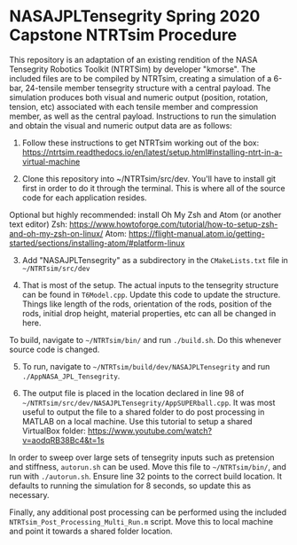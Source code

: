 # NASAJPLTensegrity Spring 2020 Capstone NTRTsim Procedure

This repository is an adaptation of an existing rendition of the NASA Tensegrity Robotics Toolkit (NTRTSim) by developer "kmorse". The included files are to be compiled by NTRTsim, creating a simulation of a 6-bar, 24-tensile member tensegrity structure with a central payload. The simulation produces both visual and numeric output (position, rotation, tension, etc) associated with each tensile member and compression member, as well as the central payload. Instructions to run the simulation and obtain the visual and numeric output data are as follows:

1. Follow these instructions to get NTRTsim working out of the box: https://ntrtsim.readthedocs.io/en/latest/setup.html#installing-ntrt-in-a-virtual-machine

2. Clone this repository into ~/NTRTsim/src/dev. You'll have to install git first in order to do it through the terminal. This is where all of the source code for each application resides.

Optional but highly recommended: install Oh My Zsh and Atom (or another text editor)
  Zsh:  https://www.howtoforge.com/tutorial/how-to-setup-zsh-and-oh-my-zsh-on-linux/
  Atom: https://flight-manual.atom.io/getting-started/sections/installing-atom/#platform-linux

3. Add "NASAJPLTensegrity" as a subdirectory in the ```CMakeLists.txt``` file in ```~/NTRTsim/src/dev```

4. That is most of the setup. The actual inputs to the tensegrity structure can be found in ```T6Model.cpp```. Update this code to update the structure. Things like length of the rods, orientation of the rods, position of the rods, initial drop height, material properties, etc can all be changed in here.

To build, navigate to ```~/NTRTsim/bin/``` and run ```./build.sh```. Do this whenever source code is changed.

5. To run, navigate to ```~/NTRTsim/build/dev/NASAJPLTensegrity``` and run ```./AppNASA_JPL_Tensegrity```.

6. The output file is placed in the location declared in line 98 of ```~/NTRTsim/src/dev/NASAJPLTensegrity/AppSUPERball.cpp```. It was most useful to output the file to a shared folder to do post processing in MATLAB on a local machine. Use this tutorial to setup a shared VirtualBox folder: https://www.youtube.com/watch?v=aodqRB38Bc4&t=1s

In order to sweep over large sets of tensegrity inputs such as pretension and stiffness, ```autorun.sh``` can be used. Move this file to ```~/NTRTsim/bin/```, and run with ```./autorun.sh```. Ensure line 32 points to the correct build location. It defaults to running the simulation for 8 seconds, so update this as necessary.

Finally, any additional post processing can be performed using the included ```NTRTsim_Post_Processing_Multi_Run.m``` script. Move this to local machine and point it towards a shared folder location.
